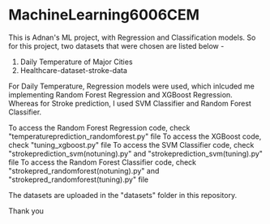 # MachineLearning6006CEM
This is Adnan's ML project, with Regression and Classification models. 
So for this project, two datasets that were chosen are listed below - 
1) Daily Temperature of Major Cities
2) Healthcare-dataset-stroke-data

For Daily Temperature, Regression models were used, which inlcuded me implementing Random Forest Regression and XGBoost Regression. Whereas for Stroke prediction, I used SVM Classifier and Random Forest Classifier. 

To access the Random Forest Regression code, check "temperatureprediction_randomforest.py" file
To access the XGBoost code, check "tuning_xgboost.py" file
To access the SVM Classifier code, check "strokeprediction_svm(notuning).py" and "strokeprediction_svm(tuning).py" file
To access the Random Forest Classifier code, check "strokepred_randomforest(notuning).py" and "strokepred_randomforest(tuning).py" file

The datasets are uploaded in the "datasets" folder in this repository. 

Thank you
